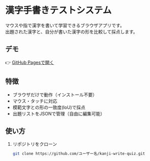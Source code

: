 # 漢字手書きテストシステム

マウスや指で漢字を書いて学習できるブラウザアプリです。  
出題された漢字と、自分が書いた漢字の形を比較して採点します。

## デモ
👉 [GitHub Pagesで開く](https://ユーザー名.github.io/kanji-write-quiz/)

## 特徴
- ブラウザだけで動作（インストール不要）
- マウス・タッチに対応
- 模範文字との形の一致度(IoU)で採点
- 出題リストをJSONで管理（自由に編集可能）

## 使い方
1. リポジトリをクローン
   ```bash
   git clone https://github.com/ユーザー名/kanji-write-quiz.git
